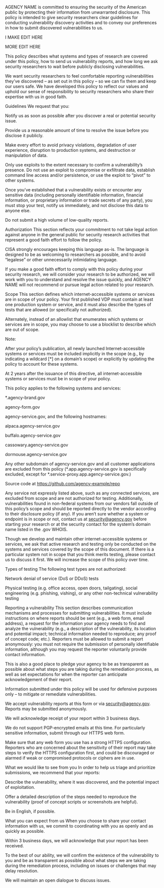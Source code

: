 AGENCY NAME is committed to ensuring the security of the American public by protecting their information from unwarranted disclosure. This policy is intended to give security researchers clear guidelines for conducting vulnerability discovery activities and to convey our preferences in how to submit discovered vulnerabilities to us.

I MAKE EDIT HERE

MORE EDIT HERE

This policy describes what systems and types of research are covered under this policy, how to send us vulnerability reports, and how long we ask security researchers to wait before publicly disclosing vulnerabilities.

We want security researchers to feel comfortable reporting vulnerabilities they’ve discovered – as set out in this policy – so we can fix them and keep our users safe. We have developed this policy to reflect our values and uphold our sense of responsibility to security researchers who share their expertise with us in good faith.

Guidelines
We request that you:

Notify us as soon as possible after you discover a real or potential security issue.

Provide us a reasonable amount of time to resolve the issue before you disclose it publicly.

Make every effort to avoid privacy violations, degradation of user experience, disruption to production systems, and destruction or manipulation of data.

Only use exploits to the extent necessary to confirm a vulnerability’s presence. Do not use an exploit to compromise or exfiltrate data, establish command line access and/or persistence, or use the exploit to “pivot” to other systems.

Once you’ve established that a vulnerability exists or encounter any sensitive data (including personally identifiable information, financial information, or proprietary information or trade secrets of any party), you must stop your test, notify us immediately, and not disclose this data to anyone else.

Do not submit a high volume of low-quality reports.

Authorization
This section reflects your commitment to not take legal action against anyone in the general public for security research activities that represent a good faith effort to follow the policy.

CISA strongly encourages keeping this language as-is. The language is designed to be as welcoming to researchers as possible, and to avoid “legalese” or other unnecessarily intimidating language.

If you make a good faith effort to comply with this policy during your security research, we will consider your research to be authorized, we will work with you to understand and resolve the issue quickly, and AGENCY NAME will not recommend or pursue legal action related to your research.

Scope
This section defines which internet-accessible systems or services are in scope of your policy. Your first published VDP must contain at least one production system or service, and it must also describe the types of tests that are allowed (or specifically not authorized).

Alternately, instead of an allowlist that enumerates which systems or services are in scope, you may choose to use a blocklist to describe which are out of scope.

Note:

After your policy’s publication, all newly launched Internet-accessible systems or services must be included implicitly in the scope (e.g., by indicating a wildcard [*] on a domain’s scope) or explicitly by updating the policy to account for these systems.

At 2 years after the issuance of this directive, all internet-accessible systems or services must be in scope of your policy.

This policy applies to the following systems and services:

*.agency-brand.gov

agency-form.gov

agency-service.gov, and the following hostnames:

alpaca.agency-service.gov

buffalo.agency-service.gov

cassowary.agency-service.gov

dormouse.agency-service.gov

Any other subdomain of agency-service.gov and all customer applications are excluded from this policy (*.app.agency-service.gov is specifically excluded, except for *.service-proxy.app.agency-service.gov.)

Source code at https://github.com/agency-example/repo

Any service not expressly listed above, such as any connected services, are excluded from scope and are not authorized for testing. Additionally, vulnerabilities found in non-federal systems from our vendors fall outside of this policy’s scope and should be reported directly to the vendor according to their disclosure policy (if any). If you aren’t sure whether a system or endpoint is in scope or not, contact us at security@agency.gov before starting your research or at the security contact for the system’s domain name listed in the .gov WHOIS.

Though we develop and maintain other internet-accessible systems or services, we ask that active research and testing only be conducted on the systems and services covered by the scope of this document. If there is a particular system not in scope that you think merits testing, please contact us to discuss it first. We will increase the scope of this policy over time.

Types of testing
The following test types are not authorized:

Network denial of service (DoS or DDoS) tests

Physical testing (e.g. office access, open doors, tailgating), social engineering (e.g. phishing, vishing), or any other non-technical vulnerability testing

Reporting a vulnerability
This section describes communication mechanisms and processes for submitting vulnerabilities. It must include instructions on where reports should be sent (e.g., a web form, email address), a request for the information your agency needs to find and analyze the vulnerability (e.g., a description of the vulnerability, its location and potential impact; technical information needed to reproduce; any proof of concept code; etc.). Reporters must be allowed to submit a report anonymously: you must not require the submission of personally identifiable information, although you may request the reporter voluntarily provide contact information.

This is also a good place to pledge your agency to be as transparent as possible about what steps you are taking during the remediation process, as well as set expectations for when the reporter can anticipate acknowledgement of their report.

Information submitted under this policy will be used for defensive purposes only – to mitigate or remediate vulnerabilities.

We accept vulnerability reports at this form or via security@agency.gov. Reports may be submitted anonymously.

We will acknowledge receipt of your report within 3 business days.

We do not support PGP-encrypted emails at this time. For particularly sensitive information, submit through our HTTPS web form.

Make sure that any web form you use has a strong HTTPS configuration. Reporters who are concerned about the sensitivity of their report may take steps to verify the HTTPS configuration first, and could be discouraged or alarmed if weak or compromised protocols or ciphers are in use.

What we would like to see from you
In order to help us triage and prioritize submissions, we recommend that your reports:

Describe the vulnerability, where it was discovered, and the potential impact of exploitation.

Offer a detailed description of the steps needed to reproduce the vulnerability (proof of concept scripts or screenshots are helpful).

Be in English, if possible.

What you can expect from us
When you choose to share your contact information with us, we commit to coordinating with you as openly and as quickly as possible.

Within 3 business days, we will acknowledge that your report has been received.

To the best of our ability, we will confirm the existence of the vulnerability to you and be as transparent as possible about what steps we are taking during the remediation process, including on issues or challenges that may delay resolution.

We will maintain an open dialogue to discuss issues.
